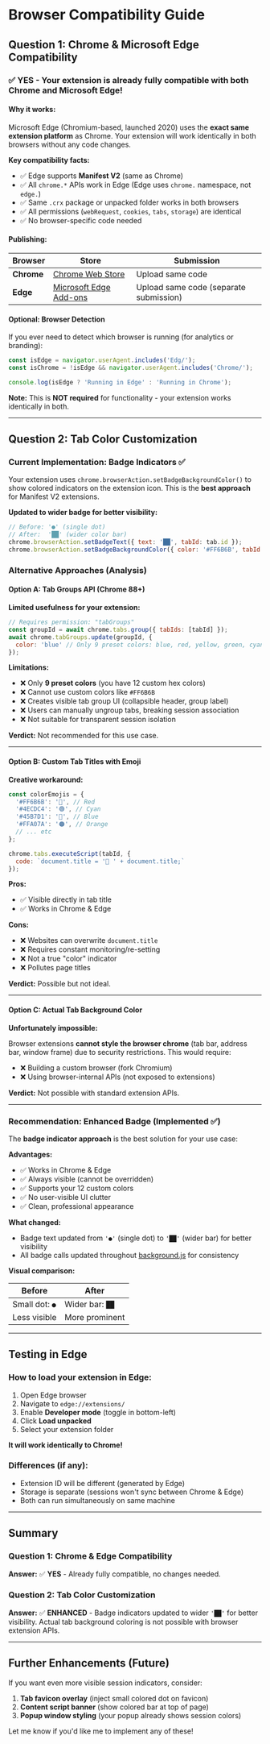 # Browser Compatibility Guide

## Question 1: Chrome & Microsoft Edge Compatibility

### ✅ **YES - Your extension is already fully compatible with both Chrome and Microsoft Edge!**

#### Why it works:

Microsoft Edge (Chromium-based, launched 2020) uses the **exact same extension platform** as Chrome. Your extension will work identically in both browsers without any code changes.

**Key compatibility facts:**
- ✅ Edge supports **Manifest V2** (same as Chrome)
- ✅ All `chrome.*` APIs work in Edge (Edge uses `chrome.` namespace, not `edge.`)
- ✅ Same `.crx` package or unpacked folder works in both browsers
- ✅ All permissions (`webRequest`, `cookies`, `tabs`, `storage`) are identical
- ✅ No browser-specific code needed

#### Publishing:

| Browser | Store | Submission |
|---------|-------|------------|
| **Chrome** | [Chrome Web Store](https://chrome.google.com/webstore/category/extensions) | Upload same code |
| **Edge** | [Microsoft Edge Add-ons](https://microsoftedge.microsoft.com/addons/Microsoft-Edge-Extensions-Home) | Upload same code (separate submission) |

#### Optional: Browser Detection

If you ever need to detect which browser is running (for analytics or branding):

```javascript
const isEdge = navigator.userAgent.includes('Edg/');
const isChrome = !isEdge && navigator.userAgent.includes('Chrome/');

console.log(isEdge ? 'Running in Edge' : 'Running in Chrome');
```

**Note:** This is **NOT required** for functionality - your extension works identically in both.

---

## Question 2: Tab Color Customization

### Current Implementation: Badge Indicators ✅

Your extension uses `chrome.browserAction.setBadgeBackgroundColor()` to show colored indicators on the extension icon. This is the **best approach** for Manifest V2 extensions.

**Updated to wider badge for better visibility:**
```javascript
// Before: '●' (single dot)
// After:  '██' (wider color bar)
chrome.browserAction.setBadgeText({ text: '██', tabId: tab.id });
chrome.browserAction.setBadgeBackgroundColor({ color: '#FF6B6B', tabId: tab.id });
```

### Alternative Approaches (Analysis)

#### Option A: Tab Groups API (Chrome 88+)

**Limited usefulness for your extension:**

```javascript
// Requires permission: "tabGroups"
const groupId = await chrome.tabs.group({ tabIds: [tabId] });
await chrome.tabGroups.update(groupId, {
  color: 'blue' // Only 9 preset colors: blue, red, yellow, green, cyan, pink, purple, grey, orange
});
```

**Limitations:**
- ❌ Only **9 preset colors** (you have 12 custom hex colors)
- ❌ Cannot use custom colors like `#FF6B6B`
- ❌ Creates visible tab group UI (collapsible header, group label)
- ❌ Users can manually ungroup tabs, breaking session association
- ❌ Not suitable for transparent session isolation

**Verdict:** Not recommended for this use case.

---

#### Option B: Custom Tab Titles with Emoji

**Creative workaround:**

```javascript
const colorEmojis = {
  '#FF6B6B': '🔴', // Red
  '#4ECDC4': '🟢', // Cyan
  '#45B7D1': '🔵', // Blue
  '#FFA07A': '🟠', // Orange
  // ... etc
};

chrome.tabs.executeScript(tabId, {
  code: `document.title = '🔴 ' + document.title;`
});
```

**Pros:**
- ✅ Visible directly in tab title
- ✅ Works in Chrome & Edge

**Cons:**
- ❌ Websites can overwrite `document.title`
- ❌ Requires constant monitoring/re-setting
- ❌ Not a true "color" indicator
- ❌ Pollutes page titles

**Verdict:** Possible but not ideal.

---

#### Option C: Actual Tab Background Color

**Unfortunately impossible:**

Browser extensions **cannot style the browser chrome** (tab bar, address bar, window frame) due to security restrictions. This would require:

- ❌ Building a custom browser (fork Chromium)
- ❌ Using browser-internal APIs (not exposed to extensions)

**Verdict:** Not possible with standard extension APIs.

---

### Recommendation: Enhanced Badge (Implemented ✅)

The **badge indicator approach** is the best solution for your use case:

**Advantages:**
- ✅ Works in Chrome & Edge
- ✅ Always visible (cannot be overridden)
- ✅ Supports your 12 custom colors
- ✅ No user-visible UI clutter
- ✅ Clean, professional appearance

**What changed:**
- Badge text updated from `'●'` (single dot) to `'██'` (wider bar) for better visibility
- All badge calls updated throughout [background.js](background.js) for consistency

**Visual comparison:**

| Before | After |
|--------|-------|
| Small dot: `●` | Wider bar: `██` |
| Less visible | More prominent |

---

## Testing in Edge

### How to load your extension in Edge:

1. Open Edge browser
2. Navigate to `edge://extensions/`
3. Enable **Developer mode** (toggle in bottom-left)
4. Click **Load unpacked**
5. Select your extension folder

**It will work identically to Chrome!**

### Differences (if any):

- Extension ID will be different (generated by Edge)
- Storage is separate (sessions won't sync between Chrome & Edge)
- Both can run simultaneously on same machine

---

## Summary

### Question 1: Chrome & Edge Compatibility
**Answer:** ✅ **YES** - Already fully compatible, no changes needed.

### Question 2: Tab Color Customization
**Answer:** ✅ **ENHANCED** - Badge indicators updated to wider `'██'` for better visibility. Actual tab background coloring is not possible with browser extension APIs.

---

## Further Enhancements (Future)

If you want even more visible session indicators, consider:

1. **Tab favicon overlay** (inject small colored dot on favicon)
2. **Content script banner** (show colored bar at top of page)
3. **Popup window styling** (your popup already shows session colors)

Let me know if you'd like me to implement any of these!
